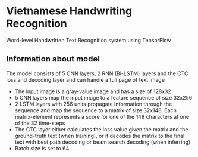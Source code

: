 # Vietnamese Handwriting Recognition
Word-level Handwritten Text Recognition system using TensorFlow
## Information about model
The model consists of 5 CNN layers, 2 RNN (Bi-LSTM) layers and the CTC loss and decoding layer and can handle a full page of text image
* The input image is a gray-value image and has a size of 128x32
* 5 CNN layers map the input image to a feature sequence of size 32x256
* 2 LSTM layers with 256 units propagate information through the sequence and map the sequence to a matrix of size 32x148. Each matrix-element represents a score for one of the 148 characters at one of the 32 time-steps
* The CTC layer either calculates the loss value given the matrix and the ground-truth text (when training), or it decodes the matrix to the final text with best path decoding or beam search decoding (when inferring)
* Batch size is set to 64
